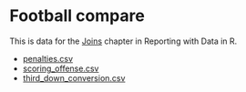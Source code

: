 # Football compare

This is data for the [Joins](https://utdata.github.io/rwd-r-reporting-with-data/joins.html) chapter in Reporting with Data in R.

- [penalties.csv](penalties.csv?raw=true)
- [scoring_offense.csv](scoring_offense.csv?raw=true)
- [third_down_conversion.csv](third_down_conversion.csv?raw=true)
